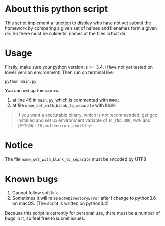 # About this python script
This script implement a function to display who have not yet submit the homework by comparing a given set of names and filenames form a given dir. So there must be sutdents' names at the files in that dir. 

# Usage
Firstly, make sure your python version is >= 3.4. (Have not yet tested on lower version environment)
Then run on terminal like:
```shell
python main.py
```
You can set up the names:
1. at line 46 in `main.py`, which is commented with `MARK:`
2. at file `name_set_with_blank_to_separate` with blank

> If you want a executable binary, which is not recommended, get gcc installed and set up environment variable of `$C_INCLUDE_PATH` and `$PYTHON_LIB` and then run `./build.sh`. 

# Notice
The file `name_set_with_blank_to_separate` must be encoded by UTF8

# Known bugs
1. Cannot follow soft link
2. Sometimes it will raise `NotADirectoryError` after I change to python3.6 on macOS. (The script is written on python3.4)

Because this script is currently for personal use, there must be a number of bugs in it, so feel free to submit issues. 


